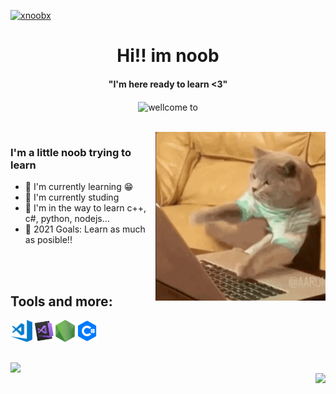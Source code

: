 [![xnoobx](https://cdn.discordapp.com/attachments/760822494419484672/839565660190408704/PicsArt_08-20-11.03.26.png)](https://www.youtube.com/watch?v=dQw4w9WgXcQ) 
<p>
  <h1 align="center"><b>Hi!! im noob</b></h1>
</p>

<p>
  <h4 align="center"><b>"I'm here ready to learn <3"</b></h4>
</p>

<p align="center">
    <img align="center" alt="wellcome to" src="https://gpvc.arturio.dev/IMXNOOBX" />
</p>

<br>

<img align="right" height="270px" alt="GIF" src="https://github.com/IMXNOOBX/IMXNOOBX/blob/main/miau.gif" />

### I'm a little noob trying to learn
- 🔭 I'm currently learning :grin:
- 🌱 I'm currently studing 
- 👯 I'm in the way to learn c++, c#, python, nodejs...
- 🥅 2021 Goals: Learn as much as posible!!

<br>
<br>

## Tools and more: 

<img align="left" alt="Visual Studio Code" width="35px" src="https://raw.githubusercontent.com/github/explore/80688e429a7d4ef2fca1e82350fe8e3517d3494d/topics/visual-studio-code/visual-studio-code.png" />
<img align="left" alt="Visual Studio" width="35px" src="https://github.com/IMXNOOBX/IMXNOOBX/blob/main/vs.png" />
<img align="left" alt="Node.js" width="35px" src="https://raw.githubusercontent.com/github/explore/80688e429a7d4ef2fca1e82350fe8e3517d3494d/topics/nodejs/nodejs.png" />
<img align="left" alt="C#" width="35px" src="https://github.com/IMXNOOBX/IMXNOOBX/blob/main/csharp.png" />
<br>
<br>
<br>
<br>

<a>
  <img align="left" src="https://github-readme-stats.vercel.app/api?username=IMXNOOBX&show_icons=true&theme=dracula" />
</a>
<br>
<a>
  <img align="right" src="https://github-readme-stats.vercel.app/api/top-langs/?username=IMXNOOBX&layout=compact" />
</a>
